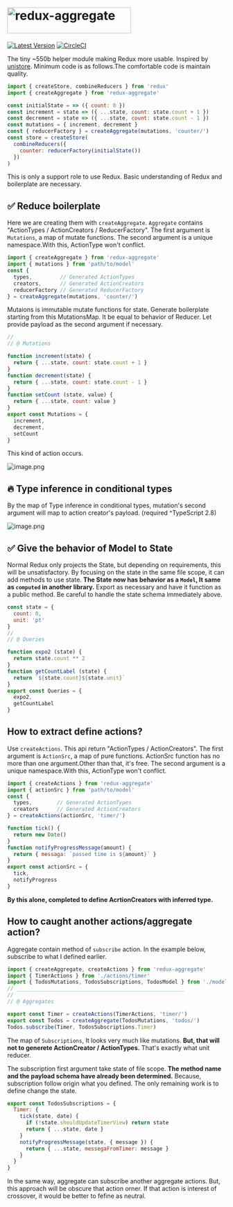 # <img src='https://user-images.githubusercontent.com/22139818/43042403-c7b57bbe-8db7-11e8-8538-88baaf8a9f32.png' width='285' height='60' alt='redux-aggregate' />

[![Latest Version](https://img.shields.io/badge/npm-redux_aggregate-C12127.svg)](https://www.npmjs.com/package/redux-aggregate)
[![CircleCI](https://circleci.com/gh/takefumi-yoshii/redux-aggregate.svg?style=svg)](https://circleci.com/gh/takefumi-yoshii/redux-aggregate)

The tiny ~550b helper module making Redux more usable.
Inspired by [unistore](https://github.com/developit/unistore).
Minimum code is as follows.The comfortable code is maintain quality.  

```javascript
import { createStore, combineReducers } from 'redux'
import { createAggregate } from 'redux-aggregate'

const initialState = => ({ count: 0 })
const increment = state => ({ ...state, count: state.count + 1 })
const decrement = state => ({ ...state, count: state.count - 1 })
const mutations = { increment, decrement }
const { reducerFactory } = createAggregate(mutations, 'counter/')
const store = createStore(
  combineReducers({
    counter: reducerFactory(initialState())
  })
)
```

This is only a support role to use Redux.
Basic understanding of Redux and boilerplate are necessary.

## ✅ Reduce boilerplate

Here we are creating them with `createAggregate`.
`Aggregate` contains "ActionTypes / ActionCreators / ReducerFactory".
The first argument is `Mutations`, a map of mutate functions.
The second argument is a unique namespace.With this, ActionType won't conflict.

```javascript
import { createAggregate } from 'redux-aggregate'
import { mutations } from 'path/to/model'
const {
  types,         // Generated ActionTypes
  creators,      // Generated ActionCreators
  reducerFactory // Generated ReducerFactory
} = createAggregate(mutations, 'counter/')
```

Mutaions is immutable mutate functions for state.
Generate boilerplate starting from this MutationsMap.
It be equal to behavior of Reducer.
Let provide payload as the second argument if necessary.

```javascript
//
// @ Mutations

function increment(state) {
  return { ...state, count: state.count + 1 }
}
function decrement(state) {
  return { ...state, count: state.count - 1 }
}
function setCount (state, value) {
  return { ...state, count: value }
}
export const Mutations = {
  increment,
  decrement,
  setCount
}
```
This kind of action occurs.

![image.png](https://user-images.githubusercontent.com/22139818/37502814-59e06558-2918-11e8-93b8-3033f729fbf5.png)


## 🔥 Type inference in conditional types

By the map of Type inference in conditional types, 
mutation's second argument will map to action creator's payload.
(required ^TypeScript 2.8)

![image.png](https://user-images.githubusercontent.com/22139818/43045685-06523d54-8df8-11e8-95fa-fe3423e45109.png)


## ✅ Give the behavior of Model to State

Normal Redux only projects the State, but depending on requirements, this will be unsatisfactory.
By focusing on the state in the same file scope, it can add methods to use state.
**The State now has behavior as a `Model`, It same as `computed` in another library.**
Export as necessary and have it function as a public method.
Be careful to handle the state schema immediately above.

```javascript
const state = {
  count: 0,
  unit: 'pt'
}
//
// @ Queries

function expo2 (state) {
  return state.count ** 2
}
function getCountLabel (state) {
  return `${state.count}${state.unit}`
}
export const Queries = {
  expo2,
  getCountLabel
}
```

## How to extract define actions?

Use `createActions`. This api return "ActionTypes / ActionCreators".
The first argument is `ActionSrc`, a map of pure functions.
ActionSrc function has no more than one argument.Other than that, it's free.
The second argument is a unique namespace.With this, ActionType won't conflict.

```javascript
import { createActions } from 'redux-aggregate'
import { actionSrc } from 'path/to/model'
const {
  types,        // Generated ActionTypes
  creators      // Generated ActionCreators
} = createActions(actionSrc, 'timer/')
```

```javascript
function tick() {
  return new Date()
}
function notifyProgressMessage(amount) {
  return { messaga: `passed time is ${amount}` }
}
export const actionSrc = {
  tick,
  notifyProgress
}
```

**By this alone, completed to define AcrtionCreators with inferred type.**

## How to caught another actions/aggregate action?

Aggregate contain method of `subscribe` action.
In the example below, subscribe to what I defined earlier.

```javascript
import { createAggregate, createActions } from 'redux-aggregate'
import { TimerActions } from './actions/timer'
import { TodosMutations, TodosSubscriptions, TodosModel } from './models/todos'
// ______________________________________________________
//
// @ Aggregates

export const Timer = createActions(TimerActions, 'timer/')
export const Todos = createAggregate(TodosMutations, 'todos/')
Todos.subscribe(Timer, TodosSubscriptions.Timer)
```

The map of `Subscriptions`, It looks very much like mutations.
**But, that will not to generete ActionCreator / ActionTypes.**
That's exactly what unit reducer.

The subscription first argument take state of file scope.
**The method name and the payload schema have already been determined.**
Because, subscription follow origin what you defined.
The only remaining work is to define change the state.


```javascript
export const TodosSubscriptions = {
  Timer: {
    tick(state, date) {
      if (!state.shouldUpdateTimerView) return state
      return { ...state, date }
    }
    notifyProgressMessage(state, { message }) {
      return { ...state, messegaFromTimer: message }
    }
  }
}

```
In the same way, aggregate can subscribe another aggregate actions.
But, this approach will be obscure that action orner.
If that action is interest of crossover, it would be better to fefine as neutral.
